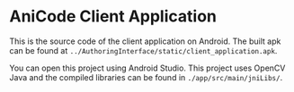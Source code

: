 # AniCode Client Application

This is the source code of the client application on Android. The built apk can be found at `../AuthoringInterface/static/client_application.apk`.

You can open this project using Android Studio. This project uses OpenCV Java and the compiled libraries can be found in `./app/src/main/jniLibs/`.
